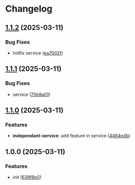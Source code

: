# Changelog

## [1.1.2](https://github.com/raphael-trzpit/release-mono-repo/compare/independant-service@v1.1.1...independant-service@v1.1.2) (2025-03-11)


### Bug Fixes

* hotfix service ([ea7002f](https://github.com/raphael-trzpit/release-mono-repo/commit/ea7002f4f390b4689ccc8e80057f417682a6d4bf))

## [1.1.1](https://github.com/raphael-trzpit/release-mono-repo/compare/independant-service@v1.1.0...independant-service@v1.1.1) (2025-03-11)


### Bug Fixes

* service ([75b9a01](https://github.com/raphael-trzpit/release-mono-repo/commit/75b9a011abaa14408ec6fbfd057a988d8c835109))

## [1.1.0](https://github.com/raphael-trzpit/release-mono-repo/compare/independant-service-v1.0.0...independant-service@v1.1.0) (2025-03-11)


### Features

* **independant-service:** add feature in service ([4484e4b](https://github.com/raphael-trzpit/release-mono-repo/commit/4484e4b9612e45ae429bf98b75f40cf0d016cadb))

## 1.0.0 (2025-03-11)


### Features

* init ([639f8e5](https://github.com/raphael-trzpit/release-mono-repo/commit/639f8e5ff967ebf42bed63a2ba73279a957b1ded))
